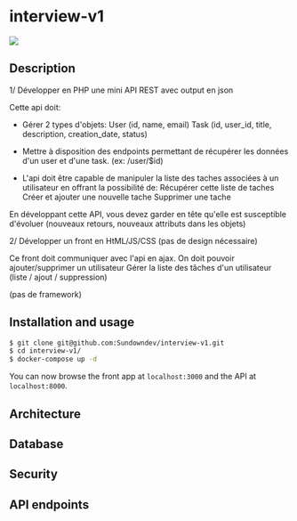 # interview-v1

![](https://api.travis-ci.org/Sundowndev/interview-v1.svg?branch=master)

## Description

1/ Développer en PHP une mini API REST avec output en json

Cette api doit:

 - Gérer 2 types d'objets:
    User (id, name, email)
    Task (id, user_id, title, description, creation_date, status)

 - Mettre à disposition des endpoints permettant de récupérer les données d'un user et d'une task. (ex: /user/$id)

 - L'api doit être capable de manipuler la liste des taches associées à un utilisateur en offrant la possibilité de:
    Récupérer cette liste de taches
    Créer et ajouter une nouvelle tache
    Supprimer une tache

En développant cette API, vous devez garder en tête qu'elle est susceptible d'évoluer (nouveaux retours, nouveaux attributs dans les objets)

2/ Développer un front en HtML/JS/CSS (pas de design nécessaire)

Ce front doit communiquer avec l'api en ajax.
On doit pouvoir ajouter/supprimer un utilisateur
Gérer la liste des tâches d'un utilisateur (liste / ajout / suppression)

(pas de framework)

## Installation and usage

```bash
$ git clone git@github.com:Sundowndev/interview-v1.git
$ cd interview-v1/
$ docker-compose up -d
```

You can now browse the front app at `localhost:3000` and the API at `localhost:8000`.

## Architecture

## Database

## Security

## API endpoints
